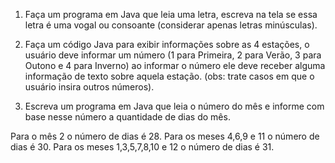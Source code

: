 1. Faça um programa em Java que leia uma letra, escreva na tela se essa letra é uma vogal ou consoante (considerar apenas letras minúsculas).

2. Faça um código Java para exibir informações sobre as 4 estações, o usuário deve informar um número (1 para Primeira, 2 para Verão, 3 para Outono e 4 para Inverno) ao informar o número ele deve receber alguma informação de texto sobre aquela estação. (obs: trate casos em que o usuário insira outros números).

3. Escreva um programa em Java que leia o número do mês e informe com base nesse número a quantidade de dias do mês.
  
  Para o mês 2  o número de dias é 28.
  Para os meses 4,6,9 e 11 o número de dias é 30.
  Para os meses 1,3,5,7,8,10 e 12 o número de dias é 31.
  
  
  
